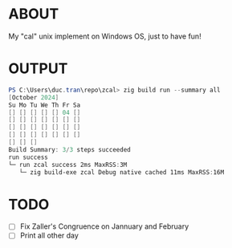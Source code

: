 # ABOUT
My "cal" unix implement on Windows OS, just to have fun!

# OUTPUT
``` powershell
PS C:\Users\duc.tran\repo\zcal> zig build run --summary all
[October 2024]
Su Mo Tu We Th Fr Sa
[] [] [] [] [] 04 []
[] [] [] [] [] [] []
[] [] [] [] [] [] []
[] [] [] [] [] [] []
[] [] []
Build Summary: 3/3 steps succeeded
run success
└─ run zcal success 2ms MaxRSS:3M
   └─ zig build-exe zcal Debug native cached 11ms MaxRSS:16M
```

# TODO
- [ ] Fix Zaller's Congruence on Jannuary and February
- [ ] Print all other day
